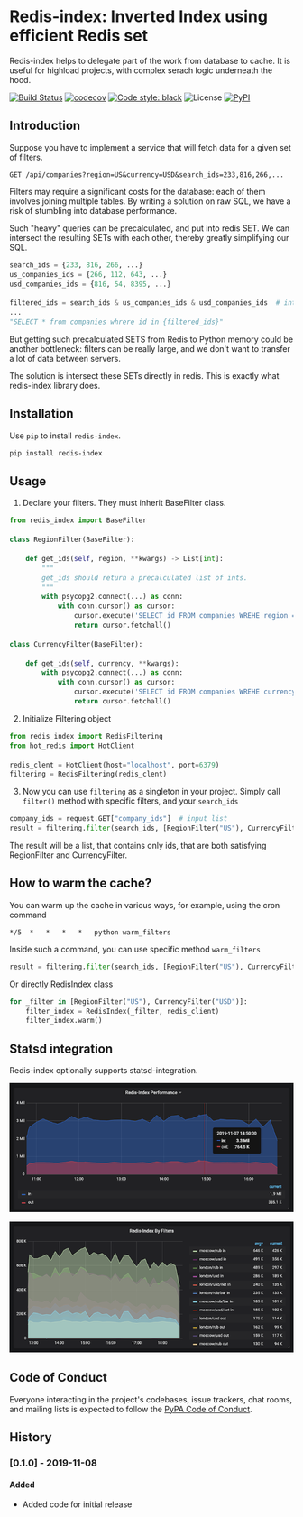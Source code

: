 # Redis-index: Inverted Index using efficient Redis set

Redis-index helps to delegate part of the work from database to cache.
It is useful for highload projects, with complex serach logic underneath the hood.

[![Build Status](https://github.com/ErhoSen/redis-index/workflows/Build/badge.svg)](https://github.com/ErhoSen/redis-index/actions?query=workflow:Build)
[![codecov](https://codecov.io/gh/ErhoSen/redis-index/branch/master/graph/badge.svg)](https://codecov.io/gh/ErhoSen/redis-index)
[![Code style: black](https://img.shields.io/badge/code%20style-black-000000.svg)](https://github.com/psf/black)
![License](https://img.shields.io/pypi/pyversions/redis-index.svg)
[![PyPI](https://img.shields.io/github/license/erhosen/redis-index.svg)](https://pypi.org/project/redis-index/)

## Introduction

Suppose you have to implement a service that will fetch data for a given set of filters.

```http
GET /api/companies?region=US&currency=USD&search_ids=233,816,266,...
```

Filters may require a significant costs for the database: each of them involves joining multiple tables. By writing a solution on raw SQL, we have a risk of stumbling into database performance.

Such "heavy" queries can be precalculated, and put into redis SET.
We can intersect the resulting SETs with each other, thereby greatly simplifying our SQL.

```python
search_ids = {233, 816, 266, ...}
us_companies_ids = {266, 112, 643, ...}
usd_companies_ids = {816, 54, 8395, ...}

filtered_ids = search_ids & us_companies_ids & usd_companies_ids  # intersection
...
"SELECT * from companies whrere id in {filtered_ids}"
```

But getting such precalculated SETS from Redis to Python memory could be another bottleneck:
filters can be really large, and we don't want to transfer a lot of data between servers.

The solution is intersect these SETs directly in redis.
This is exactly what redis-index library does.

## Installation

Use `pip` to install `redis-index`.

```bash
pip install redis-index
```

## Usage

1) Declare your filters. They must inherit BaseFilter class.

```python
from redis_index import BaseFilter

class RegionFilter(BaseFilter):

    def get_ids(self, region, **kwargs) -> List[int]:
        """
        get_ids should return a precalculated list of ints.
        """
        with psycopg2.connect(...) as conn:
            with conn.cursor() as cursor:
                cursor.execute('SELECT id FROM companies WREHE region = %s', (region, ))
                return cursor.fetchall()

class CurrencyFilter(BaseFilter):

    def get_ids(self, currency, **kwargs):
        with psycopg2.connect(...) as conn:
            with conn.cursor() as cursor:
                cursor.execute('SELECT id FROM companies WREHE currency = %s', (currency, ))
                return cursor.fetchall()
```

2) Initialize Filtering object

```python
from redis_index import RedisFiltering
from hot_redis import HotClient

redis_clent = HotClient(host="localhost", port=6379)
filtering = RedisFiltering(redis_clent)
```

3) Now you can use `filtering` as a singleton in your project.
Simply call `filter()` method with specific filters, and your `search_ids`

```python
company_ids = request.GET["company_ids"]  # input list
result = filtering.filter(search_ids, [RegionFilter("US"), CurrencyFilter("USD")])
```

The result will be a list, that contains only ids, that are both satisfying RegionFilter and CurrencyFilter.

## How to warm the cache?

You can warm up the cache in various ways, for example, using the cron command
```crontab
*/5  *   *   *   *   python warm_filters
```

Inside such a command, you can use specific method `warm_filters`

```python
result = filtering.filter(search_ids, [RegionFilter("US"), CurrencyFilter("USD")])
```

Or directly RedisIndex class
```python
for _filter in [RegionFilter("US"), CurrencyFilter("USD")]:
    filter_index = RedisIndex(_filter, redis_client)
    filter_index.warm()
```

## Statsd integration

Redis-index optionally supports statsd-integration.

![Redis-Index performance](https://github.com/ErhoSen/redis-index/raw/master/images/redis_index_performance.png "Redis-Index performance")

![Redis-Index by filters](https://github.com/ErhoSen/redis-index/raw/master/images/redis_index_by_filters.png "Redis-Index by filters")

## Code of Conduct

Everyone interacting in the project's codebases, issue trackers, chat rooms, and mailing lists is expected to follow the [PyPA Code of Conduct](https://www.pypa.io/en/latest/code-of-conduct/).

## History

### [0.1.0] - 2019-11-08

#### Added

- Added code for initial release
